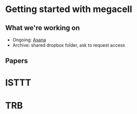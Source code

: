 Getting started with megacell
=====

What we're working on
-----
* Ongoing: [Asana](https://app.asana.com/0/12472025012512/12472025012512)
* Archive: shared dropbox folder, ask to request access

Papers
-----
# ISTTT
# TRB
